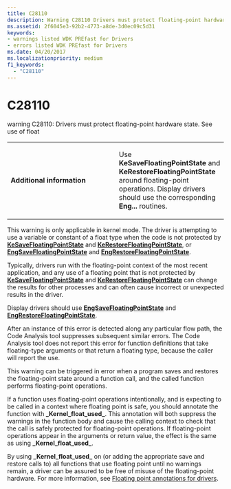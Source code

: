 ```yaml
---
title: C28110
description: Warning C28110 Drivers must protect floating-point hardware state. See use of float.
ms.assetid: 2f6045e3-92b2-4773-a8de-3d0ec09c5d31
keywords:
- warnings listed WDK PREfast for Drivers
- errors listed WDK PREfast for Drivers
ms.date: 04/20/2017
ms.localizationpriority: medium 
f1_keywords: 
  - "C28110"
---
```


# C28110


warning C28110: Drivers must protect floating-point hardware state. See use of float

<table>
<colgroup>
<col width="50%" />
<col width="50%" />
</colgroup>
<tbody>
<tr class="odd">
<td align="left"><p><strong>Additional information</strong></p></td>
<td align="left"><p>Use <strong>KeSaveFloatingPointState</strong> and <strong>KeRestoreFloatingPointState</strong> around floating-point operations. Display drivers should use the corresponding <strong>Eng...</strong> routines.</p></td>
</tr>
</tbody>
</table>

 

This warning is only applicable in kernel mode. The driver is attempting to use a variable or constant of a float type when the code is not protected by [**KeSaveFloatingPointState**](/windows-hardware/drivers/ddi/wdm/nf-wdm-kesavefloatingpointstate) and [**KeRestoreFloatingPointState**](/windows-hardware/drivers/ddi/wdm/nf-wdm-kerestorefloatingpointstate), or [**EngSaveFloatingPointState**](/windows/win32/api/winddi/nf-winddi-engsavefloatingpointstate) and [**EngRestoreFloatingPointState**](/windows/win32/api/winddi/nf-winddi-engrestorefloatingpointstate).

Typically, drivers run with the floating-point context of the most recent application, and any use of a floating point that is not protected by [**KeSaveFloatingPointState**](/windows-hardware/drivers/ddi/wdm/nf-wdm-kesavefloatingpointstate) and [**KeRestoreFloatingPointState**](/windows-hardware/drivers/ddi/wdm/nf-wdm-kerestorefloatingpointstate) can change the results for other processes and can often cause incorrect or unexpected results in the driver.

Display drivers should use [**EngSaveFloatingPointState**](/windows/win32/api/winddi/nf-winddi-engsavefloatingpointstate) and [**EngRestoreFloatingPointState**](/windows/win32/api/winddi/nf-winddi-engrestorefloatingpointstate).

After an instance of this error is detected along any particular flow path, the Code Analysis tool suppresses subsequent similar errors. The Code Analysis tool does not report this error for function definitions that take floating-type arguments or that return a floating type, because the caller will report the use.

This warning can be triggered in error when a program saves and restores the floating-point state around a function call, and the called function performs floating-point operations.

If a function uses floating-point operations intentionally, and is expecting to be called in a context where floating point is safe, you should annotate the function with **\_Kernel\_float\_used\_**. This annotation will both suppress the warnings in the function body and cause the calling context to check that the call is safely protected for floating-point operations. If floating-point operations appear in the arguments or return value, the effect is the same as using **\_Kernel\_float\_used\_**.

By using **\_Kernel\_float\_used\_** on (or adding the appropriate save and restore calls to) all functions that use floating point until no warnings remain, a driver can be assured to be free of misuse of the floating-point hardware. For more information, see [Floating point annotations for drivers](floating-point-annotations-for-drivers.md).

 


